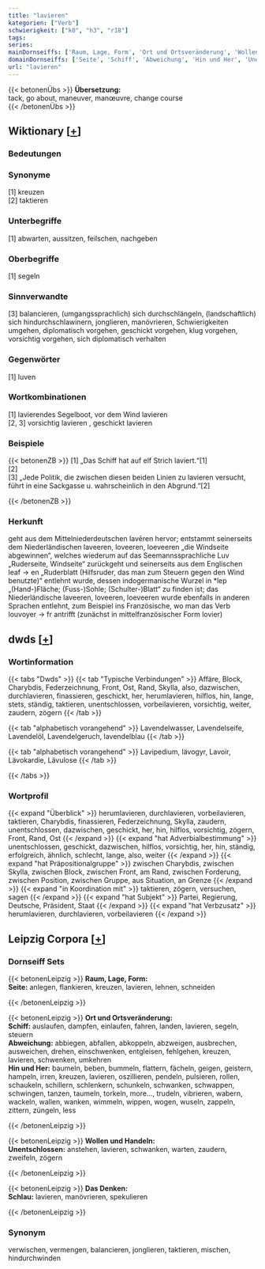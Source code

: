 ```yaml
---
title: "lavieren"
kategorien: ["Verb"]
schwierigkeit: ["k0", "h3", "r18"]
tags:
series:
mainDornseiffs: ['Raum, Lage, Form', 'Ort und Ortsveränderung', 'Wollen und Handeln', 'Das Denken']
domainDornseiffs: ['Seite', 'Schiff', 'Abweichung', 'Hin und Her', 'Unentschlossen', 'Schlau']
url: "lavieren"
---
```


{{< betonenÜbs >}}
**Übersetzung:**  
tack, go about, maneuver, manœuvre, change course  
{{< /betonenÜbs >}}

## Wiktionary [[+](https://de.wiktionary.org/wiki/lavieren)]

### Bedeutungen

### Synonyme
[1] kreuzen  
[2] taktieren  

### Unterbegriffe
[1] abwarten, aussitzen, feilschen, nachgeben  

### Oberbegriffe
[1] segeln  

### Sinnverwandte
[3] balancieren, (umgangssprachlich) sich durchschlängeln, (landschaftlich) sich hindurchschlawinern, jonglieren, manövrieren, Schwierigkeiten umgehen, diplomatisch vorgehen, geschickt vorgehen, klug vorgehen, vorsichtig vorgehen, sich diplomatisch verhalten  

### Gegenwörter
[1] luven  

### Wortkombinationen
[1] lavierendes Segelboot, vor dem Wind lavieren  
[2, 3] vorsichtig lavieren , geschickt lavieren  

### Beispiele
{{< betonenZB >}}
[1] „Das Schiff hat auf elf Strich laviert.“[1]  
[2]  
[3] „Jede Politik, die zwischen diesen beiden Linien zu lavieren versucht, führt in eine Sackgasse u. wahrscheinlich in den Abgrund.“[2]  

{{< /betonenZB >}}
### Herkunft
geht aus dem Mittelniederdeutschen lavēren hervor; entstammt seinerseits dem Niederländischen laveeren, loveeren, loeveeren „die Windseite abgewinnen“, welches wiederum auf das Seemannssprachliche Luv „Ruderseite, Windseite“ zurückgeht und seinerseits aus dem Englischen leaf → en „Ruderblatt (Hilfsruder, das man zum Steuern gegen den Wind benutzte)“ entlehnt wurde, dessen indogermanische Wurzel in *lep „(Hand-)Fläche; (Fuss-)Sohle; (Schulter-)Blatt“ zu finden ist; das Niederländische laveeren, loveeren, loeveeren wurde ebenfalls in anderen Sprachen entlehnt, zum Beispiel ins Französische, wo man das Verb louvoyer → fr antrifft (zunächst in mittelfranzösischer Form lovier)  



## dwds [[+](https://www.dwds.de/wb/lavieren)]

### Wortinformation
{{< tabs "Dwds" >}}
{{< tab "Typische Verbindungen" >}}
Affäre, Block, Charybdis, Federzeichnung, Front, Ost, Rand, Skylla, also, dazwischen, durchlavieren, finassieren, geschickt, her, herumlavieren, hilflos, hin, lange, stets, ständig, taktieren, unentschlossen, vorbeilavieren, vorsichtig, weiter, zaudern, zögern
{{< /tab >}}

{{< tab "alphabetisch vorangehend" >}}
Lavendelwasser, Lavendelseife, Lavendelöl, Lavendelgeruch, lavendelblau
{{< /tab >}}

{{< tab "alphabetisch vorangehend" >}}
Lavipedium, lävogyr, Lavoir, Lävokardie, Lävulose
{{< /tab >}}

{{< /tabs >}}

### Wortprofil
{{< expand "Überblick" >}} herumlavieren, durchlavieren, vorbeilavieren, taktieren, Charybdis, finassieren, Federzeichnung, Skylla, zaudern, unentschlossen, dazwischen, geschickt, her, hin, hilflos, vorsichtig, zögern, Front, Rand, Ost {{< /expand >}}
{{< expand "hat Adverbialbestimmung" >}} unentschlossen, geschickt, dazwischen, hilflos, vorsichtig, her, hin, ständig, erfolgreich, ähnlich, schlecht, lange, also, weiter {{< /expand >}}
{{< expand "hat Präpositionalgruppe" >}} zwischen Charybdis, zwischen Skylla, zwischen Block, zwischen Front, am Rand, zwischen Forderung, zwischen Position, zwischen Gruppe, aus Situation, an Grenze {{< /expand >}}
{{< expand "in Koordination mit" >}} taktieren, zögern, versuchen, sagen {{< /expand >}}
{{< expand "hat Subjekt" >}} Partei, Regierung, Deutsche, Präsident, Staat {{< /expand >}}
{{< expand "hat Verbzusatz" >}} herumlavieren, durchlavieren, vorbeilavieren {{< /expand >}}

## Leipzig Corpora [[+](https://corpora.uni-leipzig.de/en/res?word=lavieren&corpusId=deu_newscrawl-public_2018)]

### Dornseiff Sets
{{< betonenLeipzig >}}
**Raum, Lage, Form:**  
**Seite:** anlegen, flankieren, kreuzen, lavieren, lehnen, schneiden  

{{< /betonenLeipzig >}}


{{< betonenLeipzig >}}
**Ort und Ortsveränderung:**  
**Schiff:** auslaufen, dampfen, einlaufen, fahren, landen, lavieren, segeln, steuern  
**Abweichung:** abbiegen, abfallen, abkoppeln, abzweigen, ausbrechen, ausweichen, drehen, einschwenken, entgleisen, fehlgehen, kreuzen, lavieren, schwenken, umkehren  
**Hin und Her:** baumeln, beben, bummeln, flattern, fächeln, geigen, geistern, hampeln, irren, kreuzen, lavieren, oszillieren, pendeln, pulsieren, rollen, schaukeln, schillern, schlenkern, schunkeln, schwanken, schwappen, schwingen, tanzen, taumeln, torkeln, more..., trudeln, vibrieren, wabern, wackeln, wallen, wanken, wimmeln, wippen, wogen, wuseln, zappeln, zittern, züngeln, less  

{{< /betonenLeipzig >}}


{{< betonenLeipzig >}}
**Wollen und Handeln:**  
**Unentschlossen:** anstehen, lavieren, schwanken, warten, zaudern, zweifeln, zögern  

{{< /betonenLeipzig >}}


{{< betonenLeipzig >}}
**Das Denken:**  
**Schlau:** lavieren, manövrieren, spekulieren  

{{< /betonenLeipzig >}}

### Synonym
verwischen, vermengen, balancieren, jonglieren, taktieren, mischen, hindurchwinden

